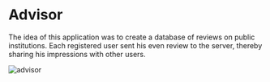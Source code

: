 # Advisor
The idea of this application was to create a database of reviews on public institutions. Each registered
user sent his even review to the server, thereby sharing his impressions with other users.

![advisor](https://github.com/anastasiia1410/Advisor/assets/126270314/0037aaa4-07e8-419d-9028-9e32bf9f71d2)
